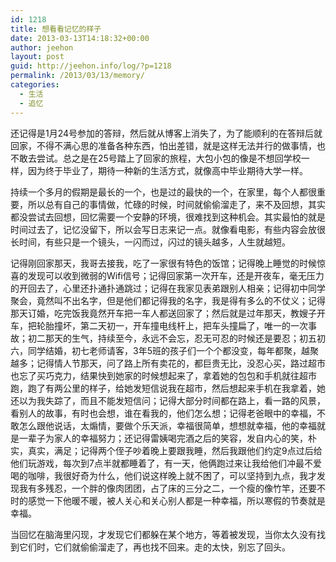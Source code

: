 ```yaml
---
id: 1218
title: 想看看记忆的样子
date: 2013-03-13T14:18:32+00:00
author: jeehon
layout: post
guid: http://jeehon.info/log/?p=1218
permalink: /2013/03/13/memory/
categories:
  - 生活
  - 追忆
---
```

还记得是1月24号参加的答辩，然后就从博客上消失了，为了能顺利的在答辩后就回家，不得不满心思的准备各种东西，怕出差错，就是这样无法并行的做事情，也不敢去尝试。总之是在25号踏上了回家的旅程，大包小包的像是不想回学校一样，因为终于毕业了，期待一种新的生活方式，就像高中毕业期待大学一样。

持续一个多月的假期是最长的一个，也是过的最快的一个，在家里，每个人都很重要，所以总有自己的事情做，忙碌的时候，时间就偷偷溜走了，来不及回想，其实都没尝试去回想，回忆需要一个安静的环境，很难找到这种机会。其实最怕的就是时间过去了，记忆没留下，所以会写日志来记一点。就像看电影，有些内容会放很长时间，有些只是一个镜头，一闪而过，闪过的镜头越多，人生就越短。<!--more-->

记得刚回家那天，我哥去接我，吃了一家很有特色的饭馆；记得晚上睡觉的时候惊喜的发现可以收到微弱的Wifi信号；记得回家第一次开车，还是开夜车，毫无压力的开回去了，心里还扑通扑通跳过；记得在我家见表弟跟别人相亲；记得初中同学聚会，竟然叫不出名字，但是他们都记得我的名字，我是得有多么的不仗义；记得那天订婚，吃完饭我竟然开车把一车人都送回家了；然后就是过年那天，教嫂子开车，把轮胎撞坏，第二天初一，开车撞电线杆上，把车头撞扁了，唯一的一次事故；初二那天的生气，持续至今，永远不会忘，忍无可忍的时候还是要忍；初五初六，同学结婚，初七老师请客，3年5班的孩子们一个个都没变，每年都聚，越聚越多；记得情人节那天，问了路上所有卖花的，都巨贵无比，没忍心买，路过超市也忘了买巧克力，结果快到她家的时候想起来了，拿着她的包包和手机就往超市跑，跑了有两公里的样子，给她发短信说我在超市，然后想起来手机在我拿着，她还以为我失踪了，而且不能发短信问；记得大部分时间都在路上，看一路的风景，看别人的故事，有时也会想，谁在看我的，他们怎么想；记得老爸眼中的幸福，不敢怎么跟他说话，太煽情，要做个乐天派，幸福很简单，想想就幸福，他的幸福就是一辈子为家人的幸福努力；还记得雷姨喝完酒之后的笑容，发自内心的笑，朴实，真实，满足；记得两个侄子吵着晚上要跟我睡，然后我跟他们约定9点过后给他们玩游戏，每次到7点半就都睡着了，有一天，他俩跑过来让我给他们冲最不爱喝的咖啡，我很好奇为什么，他们说这样晚上就不困了，可以坚持到九点，我才发现我有多残忍，一个胖的像肉团团，占了床的三分之二，一个瘦的像竹竿，还要不时的感觉一下他暖不暖，被人关心和关心别人都是一种幸福，所以寒假的节奏就是幸福。

当回忆在脑海里闪现，才发现它们都躲在某个地方，等着被发现，当你太久没有找到它们时，它们就偷偷溜走了，再也找不回来。走的太快，别忘了回头。